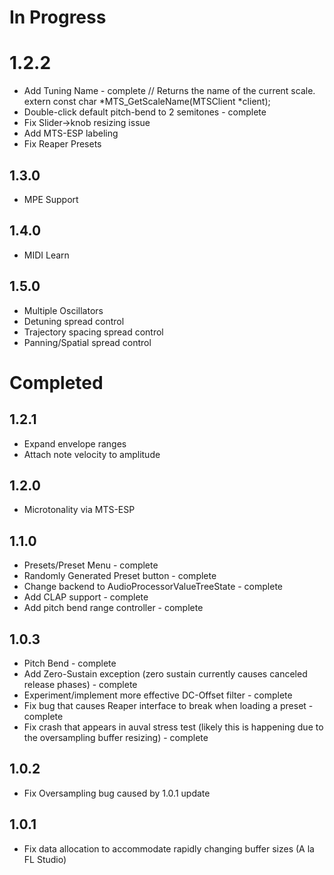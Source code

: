 # In Progress

# 1.2.2
* Add Tuning Name - complete
    // Returns the name of the current scale.
    extern const char *MTS_GetScaleName(MTSClient *client);
* Double-click default pitch-bend to 2 semitones - complete
* Fix Slider->knob resizing issue
* Add MTS-ESP labeling
* Fix Reaper Presets

## 1.3.0
* MPE Support

## 1.4.0
* MIDI Learn

## 1.5.0
* Multiple Oscillators
* Detuning spread control
* Trajectory spacing spread control
* Panning/Spatial spread control

# Completed

## 1.2.1
* Expand envelope ranges
* Attach note velocity to amplitude

## 1.2.0
* Microtonality via MTS-ESP

## 1.1.0
* Presets/Preset Menu - complete
* Randomly Generated Preset button - complete
* Change backend to AudioProcessorValueTreeState - complete
* Add CLAP support - complete
* Add pitch bend range controller - complete

## 1.0.3
* Pitch Bend - complete
* Add Zero-Sustain exception (zero sustain currently causes canceled release phases) - complete
* Experiment/implement more effective DC-Offset filter - complete
* Fix bug that causes Reaper interface to break when loading a preset - complete
* Fix crash that appears in auval stress test (likely this is happening due to the oversampling buffer resizing) - complete

## 1.0.2
* Fix Oversampling bug caused by 1.0.1 update

## 1.0.1
* Fix data allocation to accommodate rapidly changing buffer sizes (A la FL Studio)